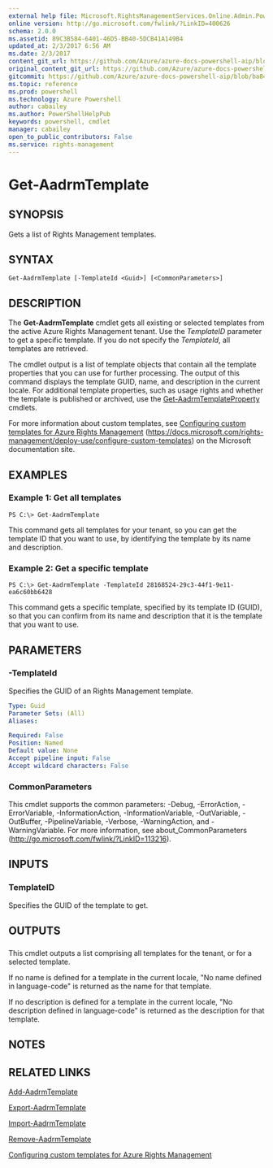 ```yaml
---
external help file: Microsoft.RightsManagementServices.Online.Admin.PowerShell.dll-Help.xml
online version: http://go.microsoft.com/fwlink/?LinkID=400626
schema: 2.0.0
ms.assetid: 89C3B584-6401-46D5-BB40-5DCB41A149B4
updated_at: 2/3/2017 6:56 AM
ms.date: 2/3/2017
content_git_url: https://github.com/Azure/azure-docs-powershell-aip/blob/master/Azure%20Information%20Protection/AADRM/vlatest/Get-AadrmTemplate.md
original_content_git_url: https://github.com/Azure/azure-docs-powershell-aip/blob/master/Azure%20Information%20Protection/AADRM/vlatest/Get-AadrmTemplate.md
gitcommit: https://github.com/Azure/azure-docs-powershell-aip/blob/ba84639f300e10f61bbcbd7bb31f28d4c37ad7b5/Azure%20Information%20Protection/AADRM/vlatest/Get-AadrmTemplate.md
ms.topic: reference
ms.prod: powershell
ms.technology: Azure Powershell
author: cabailey
ms.author: PowerShellHelpPub
keywords: powershell, cmdlet
manager: cabailey
open_to_public_contributors: False
ms.service: rights-management
---
```


# Get-AadrmTemplate

## SYNOPSIS
Gets a list of Rights Management templates.

## SYNTAX

```
Get-AadrmTemplate [-TemplateId <Guid>] [<CommonParameters>]
```

## DESCRIPTION
The **Get-AadrmTemplate** cmdlet gets all existing or selected templates from the active Azure Rights Management tenant. Use the *TemplateID* parameter to get a specific template. If you do not specify the *TemplateId*, all templates are retrieved.

The cmdlet output is a list of template objects that contain all the template properties that you can use for further processing. The output of this command displays the template GUID, name, and description in the current locale. For additional template properties, such as usage rights and whether the template is published or archived, use the [Get-AadrmTemplateProperty](./Get-AadrmTemplateProperty.md) cmdlets.

For more information about custom templates, see [Configuring custom templates for Azure Rights Management](https://docs.microsoft.com/rights-management/deploy-use/configure-custom-templates) (https://docs.microsoft.com/rights-management/deploy-use/configure-custom-templates) on the Microsoft documentation site.

## EXAMPLES

### Example 1: Get all templates
```
PS C:\> Get-AadrmTemplate
```

This command gets all templates for your tenant, so you can get the template ID that you want to use, by identifying the template by its name and description.

### Example 2: Get a specific template
```
PS C:\> Get-AadrmTemplate -TemplateId 28168524-29c3-44f1-9e11-ea6c60bb6428
```

This command gets a specific template, specified by its template ID (GUID), so that you can confirm from its name and description that it is the template that you want to use.

## PARAMETERS

### -TemplateId
Specifies the GUID of an Rights Management template.

```yaml
Type: Guid
Parameter Sets: (All)
Aliases:

Required: False
Position: Named
Default value: None
Accept pipeline input: False
Accept wildcard characters: False
```

### CommonParameters
This cmdlet supports the common parameters: -Debug, -ErrorAction, -ErrorVariable, -InformationAction, -InformationVariable, -OutVariable, -OutBuffer, -PipelineVariable, -Verbose, -WarningAction, and -WarningVariable. For more information, see about_CommonParameters (http://go.microsoft.com/fwlink/?LinkID=113216).

## INPUTS

### TemplateID
Specifies the GUID of the template to get.

## OUTPUTS

###  
This cmdlet outputs a list comprising all templates for the tenant, or for a selected template.

If no name is defined for a template in the current locale, "No name defined in language-code" is returned as the name for that template.

If no description is defined for a template in the current locale, "No description defined in language-code" is returned as the description for that template.

## NOTES

## RELATED LINKS

[Add-AadrmTemplate](xref:AADRM/vlatest/Add-AadrmTemplate.md)

[Export-AadrmTemplate](xref:AADRM/vlatest/Export-AadrmTemplate.md)

[Import-AadrmTemplate](xref:AADRM/vlatest/Import-AadrmTemplate.md)

[Remove-AadrmTemplate](xref:AADRM/vlatest/Remove-AadrmTemplate.md)

[Configuring custom templates for Azure Rights Management](https://docs.microsoft.com/rights-management/deploy-use/configure-custom-templates)
